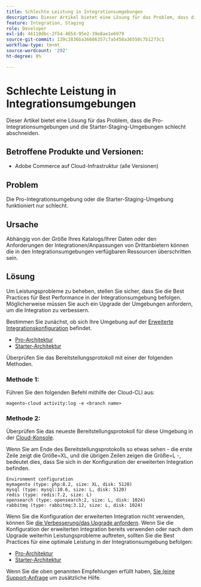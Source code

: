 ```yaml
---
title: Schlechte Leistung in Integrationsumgebungen
description: Dieser Artikel bietet eine Lösung für das Problem, dass die Pro-Integrationsumgebungen und die Starter-Staging-Umgebungen schlecht abschneiden.
feature: Integration, Staging
role: Developer
exl-id: 46110dbc-2f54-4654-95e2-39e8ae1e6979
source-git-commit: 139c2836ba36686357c7a5458a36550c7b1273c1
workflow-type: tm+mt
source-wordcount: '292'
ht-degree: 0%

---
```


# Schlechte Leistung in Integrationsumgebungen

Dieser Artikel bietet eine Lösung für das Problem, dass die Pro-Integrationsumgebungen und die Starter-Staging-Umgebungen schlecht abschneiden.

## Betroffene Produkte und Versionen:

* Adobe Commerce auf Cloud-Infrastruktur (alle Versionen)

## Problem

Die Pro-Integrationsumgebung oder die Starter-Staging-Umgebung funktioniert nur schlecht.

## Ursache

Abhängig von der Größe Ihres Katalogs/Ihrer Daten oder den Anforderungen der Integrationen/Anpassungen von Drittanbietern können die in den Integrationsumgebungen verfügbaren Ressourcen überschritten sein.

## Lösung

Um Leistungsprobleme zu beheben, stellen Sie sicher, dass Sie die Best Practices für Best Performance in der Integrationsumgebung befolgen. Möglicherweise müssen Sie auch ein Upgrade der Umgebungen anfordern, um die Integration zu verbessern.

Bestimmen Sie zunächst, ob sich Ihre Umgebung auf der [Erweiterte Integrationskonfiguration](https://experienceleague.adobe.com/en/docs/experience-cloud-kcs/kbarticles/ka-27242) befindet.

* [Pro-Architektur](https://experienceleague.adobe.com/en/docs/commerce-cloud-service/user-guide/architecture/pro-architecture#integration-environment)
* [Starter-Architektur](https://experienceleague.adobe.com/en/docs/commerce-cloud-service/user-guide/architecture/starter-architecture#staging-environment)

Überprüfen Sie das Bereitstellungsprotokoll mit einer der folgenden Methoden.

### Methode 1:

Führen Sie den folgenden Befehl mithilfe der Cloud-CLI aus:

`magento-cloud activity:log -e <branch name>`

### Methode 2:

Überprüfen Sie das neueste Bereitstellungsprotokoll für diese Umgebung in der [Cloud-Konsole](https://console.adobecommerce.com).

Wenn Sie am Ende des Bereitstellungsprotokolls so etwas sehen - die erste Zeile zeigt die Größe=XL, und die übrigen Zeilen zeigen die Größe=L -, bedeutet dies, dass Sie sich in der Konfiguration der erweiterten Integration befinden.

```
Environment configuration
mymagento (type: php:8.2, size: XL, disk: 5120)
mysql (type: mysql:10.6, size: L, disk: 5120)
redis (type: redis:7.2, size: L)
opensearch (type: opensearch:2, size: L, disk: 1024)
rabbitmq (type: rabbitmq:3.12, size: L, disk: 1024)
```

Wenn Sie die Konfiguration der erweiterten Integration nicht verwenden, können Sie [die Verbesserung/das Upgrade anfordern](https://experienceleague.adobe.com/en/docs/experience-cloud-kcs/kbarticles/ka-27242).
Wenn Sie die Konfiguration der erweiterten Integration bereits verwenden oder nach dem Upgrade weiterhin Leistungsprobleme auftreten, sollten Sie die Best Practices für eine optimale Leistung in der Integrationsumgebung befolgen:

* [Pro-Architektur](https://experienceleague.adobe.com/en/docs/commerce-cloud-service/user-guide/architecture/pro-architecture#integration-environment)
* [Starter-Architektur](https://experienceleague.adobe.com/en/docs/commerce-cloud-service/user-guide/architecture/starter-architecture#staging-environment)

Wenn Sie die oben genannten Empfehlungen erfüllt haben, [ Sie (eine Support-Anfrage](https://experienceleague.adobe.com/en/docs/commerce-knowledge-base/kb/help-center-guide/magento-help-center-user-guide#submit-ticket) um zusätzliche Hilfe.
